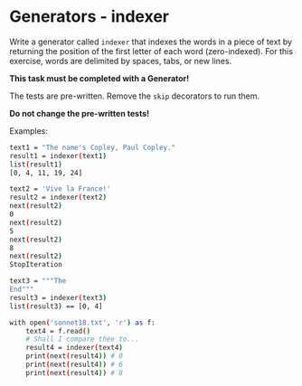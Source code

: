 # Generators - indexer

Write a generator called `indexer` that indexes the words in a piece of text by
returning the position of the first letter of each word (zero-indexed).
For this exercise, words are delimited by spaces, tabs, or new lines.

**This task must be completed with a Generator!**

The tests are pre-written. Remove the `skip` decorators to run them.

**Do not change the pre-written tests!**

Examples:

```bash
text1 = "The name's Copley, Paul Copley."
result1 = indexer(text1)
list(result1)
[0, 4, 11, 19, 24]

text2 = 'Vive la France!'
result2 = indexer(text2)
next(result2)
0
next(result2)
5
next(result2)
8
next(result2)
StopIteration

text3 = """The
End"""
result3 = indexer(text3)
list(result3) == [0, 4]

with open('sonnet18.txt', 'r') as f:
    text4 = f.read()
    # Shall I compare thee to...
    result4 = indexer(text4)
    print(next(result4)) # 0
    print(next(result4)) # 6
    print(next(result4)) # 8
```
